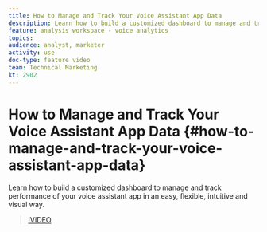 ```yaml
---
title: How to Manage and Track Your Voice Assistant App Data
description: Learn how to build a customized dashboard to manage and track performance of your voice assistant app in an easy, flexible, intuitive and visual way. 
feature: analysis workspace - voice analytics
topics: 
audience: analyst, marketer
activity: use
doc-type: feature video
team: Technical Marketing
kt: 2902
---
```


# How to Manage and Track Your Voice Assistant App Data {#how-to-manage-and-track-your-voice-assistant-app-data}

Learn how to build a customized dashboard to manage and track performance of your voice assistant app in an easy, flexible, intuitive and visual way.

>[!VIDEO](https://video.tv.adobe.com/v/27224/?quality=9)
